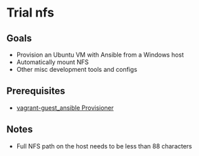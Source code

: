 # Trial nfs

## Goals
* Provision an Ubuntu VM with Ansible from a Windows host
* Automatically mount NFS
* Other misc development tools and configs

## Prerequisites 
* [vagrant-guest_ansible Provisioner](https://github.com/vovimayhem/vagrant-guest_ansible)

## Notes
* Full NFS path on the host needs to be less than 88 characters
